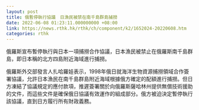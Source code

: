 ```yaml
---
layout: post
title: 俄暫停執行協議　日漁民被禁在南千島群島捕撈
date: 2022-06-08 01:23:11.000000000 +08:00
link: https://news.rthk.hk/rthk/ch/component/k2/1652024-20220608.htm
categories: rthk
---
```


俄羅斯宣布暫停執行與日本一項捕撈合作協議，日本漁民被禁止在俄羅斯南千島群島，即日本稱的北方四島附近海域進行捕撈。

俄羅斯外交部發言人扎哈羅娃表示，1998年俄日就海洋生物資源捕撈領域合作簽署協議，允許日本漁民在南千島群島附近海域根據俄方確定的配額進行捕撈。但日方凍結了協議規定的應付款項，推遲簽署關於向俄羅斯薩哈林州提供無償技術援助的文件，而這些文件是確保俄日協議有效運作的組成部分。俄方被迫決定暫停執行該協議，直到日方履行所有財政義務。

